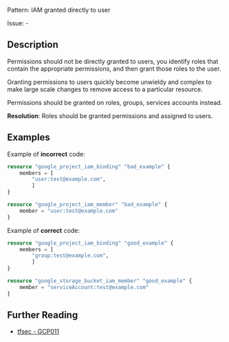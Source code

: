 Pattern: IAM granted directly to user

Issue: -

## Description

Permissions should not be directly granted to users, you identify roles that contain the appropriate permissions, and then grant those roles to the user. 

Granting permissions to users quickly become unwieldy and complex to make large scale changes to remove access to a particular resource.

Permissions should be granted on roles, groups, services accounts instead.

**Resolution**: Roles should be granted permissions and assigned to users.

## Examples

Example of **incorrect** code:

```terraform
resource "google_project_iam_binding" "bad_example" {
	members = [
		"user:test@example.com",
		]
}

resource "google_project_iam_member" "bad_example" {
	member = "user:test@example.com"
}
```

Example of **correct** code:

```terraform
resource "google_project_iam_binding" "good_example" {
	members = [
		"group:test@example.com",
		]
}

resource "google_storage_bucket_iam_member" "good_example" {
	member = "serviceAccount:test@example.com"
}
```

## Further Reading

* [tfsec - GCP011](https://tfsec.dev/docs/aws/GCP011/)